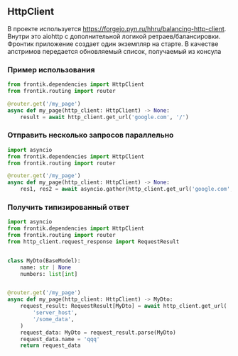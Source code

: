 ## HttpClient

В проекте используется https://forgejo.pyn.ru/hhru/balancing-http-client.
Внутри это aiohttp с дополнительной логикой ретраев/балансировки.
Фронтик приложение создает один экземпляр на старте.
В качестве апстримов передается обновляемый список, получаемый из консула

### Пример использования

```python
from frontik.dependencies import HttpClient
from frontik.routing import router

@router.get('/my_page')
async def my_page(http_client: HttpClient) -> None:
    result = await http_client.get_url('google.com', '/')
```

### Отправить несколько запросов параллельно

```python
import asyncio
from frontik.dependencies import HttpClient
from frontik.routing import router

@router.get('/my_page')
async def my_page(http_client: HttpClient) -> None:
    res1, res2 = await asyncio.gather(http_client.get_url('google.com', '/'), http_client.get_url('google.com', '/'))
```

### Получить типизированный ответ

```python
import asyncio
from frontik.dependencies import HttpClient
from frontik.routing import router
from http_client.request_response import RequestResult


class MyDto(BaseModel):
    name: str | None
    numbers: list[int]


@router.get('/my_page')
async def my_page(http_client: HttpClient) -> MyDto:
    request_result: RequestResult[MyDto] = await http_client.get_url(
        'server_host',
        '/some_data',
    )
    request_data: MyDto = request_result.parse(MyDto)
    request_data.name = 'qqq'
    return request_data
```
